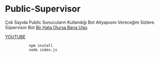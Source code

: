 # Public-Supervisor
Çok Sayıda Public Sunucuların Kullandığı Bot Altyapısını Vereceğim Sizlere. Süpervisor Bot
[Bir Hata Olursa Bana Ulaş](https://discord.gg/tuborg)

[YOUTUBE](https://youtube.com/warqety)

               npm install
               node index.js
